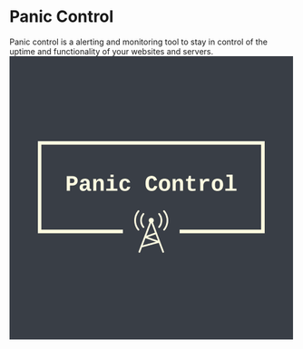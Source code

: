 # Panic Control

Panic control is a alerting and  monitoring tool to stay in control of the uptime and functionality of your websites and servers.
![](https://github.com/Ioanardelean/PanicControl/blob/master/Resources/logo/logo2.png)
